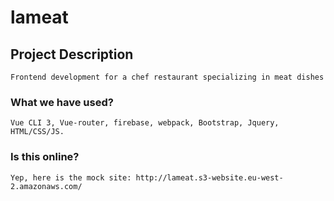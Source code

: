 # lameat

## Project Description
```
Frontend development for a chef restaurant specializing in meat dishes
```

### What we have used? 
```
Vue CLI 3, Vue-router, firebase, webpack, Bootstrap, Jquery, HTML/CSS/JS. 
```

### Is this online?
```
Yep, here is the mock site: http://lameat.s3-website.eu-west-2.amazonaws.com/
```

